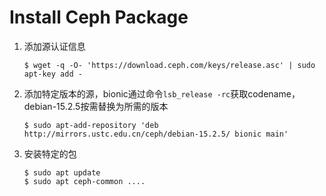# Install Ceph Package

1. 添加源认证信息
   
   ```
   $ wget -q -O- 'https://download.ceph.com/keys/release.asc' | sudo apt-key add -
   ```

2. 添加特定版本的源，bionic通过命令`lsb_release -rc`获取codename，debian-15.2.5按需替换为所需的版本
   
   ```
   $ sudo apt-add-repository 'deb http://mirrors.ustc.edu.cn/ceph/debian-15.2.5/ bionic main'
   ```

3. 安装特定的包
   
   ```
   $ sudo apt update
   $ sudo apt ceph-common ....
   ```
